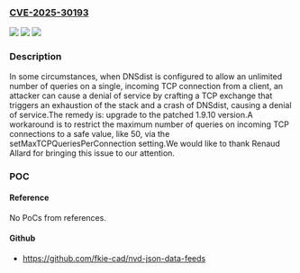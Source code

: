 ### [CVE-2025-30193](https://cve.mitre.org/cgi-bin/cvename.cgi?name=CVE-2025-30193)
![](https://img.shields.io/static/v1?label=Product&message=DNSdist&color=blue)
![](https://img.shields.io/static/v1?label=Version&message=n%2Fa&color=blue)
![](https://img.shields.io/static/v1?label=Vulnerability&message=CWE-674%20Uncontrolled%20Recursion&color=brighgreen)

### Description

In some circumstances, when DNSdist is configured to allow an unlimited number of queries on a single, incoming TCP connection from a client, an attacker can cause a denial of service by crafting a TCP exchange that triggers an exhaustion of the stack and a crash of DNSdist, causing a denial of service.The remedy is: upgrade to the patched 1.9.10 version.A workaround is to restrict the maximum number of queries on incoming TCP connections to a safe value, like 50, via the setMaxTCPQueriesPerConnection setting.We would like to thank Renaud Allard for bringing this issue to our attention.

### POC

#### Reference
No PoCs from references.

#### Github
- https://github.com/fkie-cad/nvd-json-data-feeds

